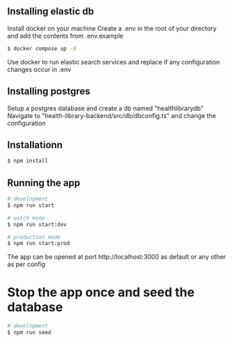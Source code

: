 ## Installing elastic db

Install docker on your machine
Create a .env in the root of your directory and add the contents from .env.example

```bash
$ docker compose up -d

```

Use docker to run elastic search services and replace if any configuration changes occur in .env

## Installing postgres

Setup a postgres database and create a db named "healthlibrarydb"
Navigate to "health-library-backend/src/db/dbconfig.ts" and change the configuration

## Installationn

```bash
$ npm install
```

## Running the app

```bash
# development
$ npm run start

# watch mode
$ npm run start:dev

# production mode
$ npm run start:prod
```
The app can be opened at port http://localhost:3000 as default or any other as per config
# Stop the app once and seed the database 

```bash
# development
$ npm run seed
```
